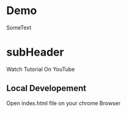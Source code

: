 # Demo

SomeText

# subHeader

Watch Tutorial On YouTube

## Local Developement

Open index.html file on your chrome Browser
